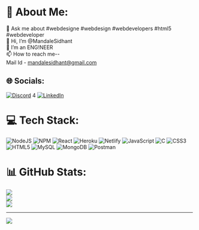 
<!---
MandaleSidhant/MandaleSidhant is a ✨ special ✨ repository because its `README.md` (this file) appears on your GitHub profile.
You can click the Preview link to take a look at your changes.
--->
# 💫 About Me:
💬 Ask me about #webdesigne #webdesign #webdevelopers #html5 #webdeveloper<br>
👋 Hi, I’m @MandaleSidhant<br>
🌱 I’m an ENG!NEER<br>
📫 How to reach me--<br>
                 Mail Id - mandalesidhant@gmail.com


## 🌐 Socials:
[![Discord](https://img.shields.io/badge/Discord-%237289DA.svg?logo=discord&logoColor=white)](https://discord.gg/HEY_SID_HERE#8229) 4
[![LinkedIn](https://img.shields.io/badge/LinkedIn-%230077B5.svg?logo=linkedin&logoColor=white)](https://linkedin.com/in/sidhant-mandale)


# 💻 Tech Stack:
![NodeJS](https://img.shields.io/badge/node.js-6DA55F?style=for-the-badge&logo=node.js&logoColor=white) ![NPM](https://img.shields.io/badge/NPM-%23000000.svg?style=for-the-badge&logo=npm&logoColor=white) ![React](https://img.shields.io/badge/react-%2320232a.svg?style=for-the-badge&logo=react&logoColor=%2361DAFB) ![Heroku](https://img.shields.io/badge/heroku-%23430098.svg?style=for-the-badge&logo=heroku&logoColor=white) ![Netlify](https://img.shields.io/badge/netlify-%23000000.svg?style=for-the-badge&logo=netlify&logoColor=#00C7B7) ![JavaScript](https://img.shields.io/badge/javascript-%23323330.svg?style=for-the-badge&logo=javascript&logoColor=%23F7DF1E) ![C](https://img.shields.io/badge/c-%2300599C.svg?style=for-the-badge&logo=c&logoColor=white) ![CSS3](https://img.shields.io/badge/css3-%231572B6.svg?style=for-the-badge&logo=css3&logoColor=white) ![HTML5](https://img.shields.io/badge/html5-%23E34F26.svg?style=for-the-badge&logo=html5&logoColor=white) ![MySQL](https://img.shields.io/badge/mysql-%2300f.svg?style=for-the-badge&logo=mysql&logoColor=white) ![MongoDB](https://img.shields.io/badge/MongoDB-%234ea94b.svg?style=for-the-badge&logo=mongodb&logoColor=white) ![Postman](https://img.shields.io/badge/Postman-FF6C37?style=for-the-badge&logo=postman&logoColor=white)
# 📊 GitHub Stats:
![](https://github-readme-stats.vercel.app/api?username=MandaleSidhant&theme=radical&hide_border=true&include_all_commits=false&count_private=true)<br/>
![](https://github-readme-streak-stats.herokuapp.com/?user=MandaleSidhant&theme=radical&hide_border=true)<br/>
![](https://github-readme-stats.vercel.app/api/top-langs/?username=MandaleSidhant&theme=radical&hide_border=true&include_all_commits=false&count_private=true&layout=compact)

---
[![](https://visitcount.itsvg.in/api?id=MandaleSidhant&icon=0&color=0)](https://visitcount.itsvg.in)




